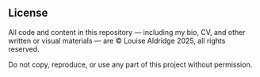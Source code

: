 ## License

All code and content in this repository — including my bio, CV, and other written or visual materials — are © Louise Aldridge 2025, all rights reserved.

Do not copy, reproduce, or use any part of this project without permission.
